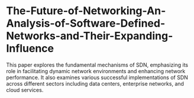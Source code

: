 # The-Future-of-Networking-An-Analysis-of-Software-Defined-Networks-and-Their-Expanding-Influence
This paper explores the fundamental mechanisms of SDN, emphasizing its role in facilitating dynamic network environments and enhancing network performance. It also examines various successful implementations of SDN across different sectors including data centers, enterprise networks, and cloud services.
